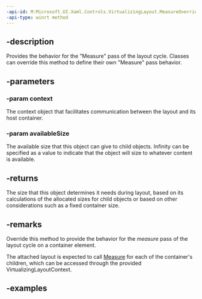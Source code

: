 ```yaml
---
-api-id: M:Microsoft.UI.Xaml.Controls.VirtualizingLayout.MeasureOverride(Microsoft.UI.Xaml.Controls.VirtualizingLayoutContext,Windows.Foundation.Size)
-api-type: winrt method
---
```


## -description

Provides the behavior for the "Measure" pass of the layout cycle. Classes can override this method to define their own "Measure" pass behavior.

## -parameters

### -param context

The context object that facilitates communication between the layout and its host container.

### -param availableSize

The available size that this object can give to child objects. Infinity can be specified as a value to indicate that the object will size to whatever content is available.

## -returns

The size that this object determines it needs during layout, based on its calculations of the allocated sizes for child objects or based on other considerations such as a fixed container size.

## -remarks

Override this method to provide the behavior for the _measure_ pass of the layout cycle on a container element.

The attached layout is expected to call [Measure](layout_measure_880955323.md) for each of the container's children, which can be accessed through the provided VirtualizingLayoutContext.

## -examples

